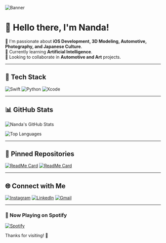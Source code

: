 ![Banner](https://github.com/user-attachments/assets/4e3b0a8d-6005-4d19-98dc-526ebaf82399)


# 👋 Hello there, I'm Nanda!

🔹 I'm passionate about **iOS Development, 3D Modeling, Automotive, Photography, and Japanese Culture**.  
🔹 Currently learning **Artificial Intelligence**.  
🔹 Looking to collaborate in **Automotive and Art** projects.  

---

## 🔧 Tech Stack

![Swift](https://img.shields.io/badge/Swift-FA7343?style=for-the-badge&logo=swift&logoColor=white)
![Python](https://img.shields.io/badge/Python-3776AB?style=for-the-badge&logo=python&logoColor=white)
![Xcode](https://img.shields.io/badge/Xcode-1575F9?style=for-the-badge&logo=xcode&logoColor=white)

---

## 📊 GitHub Stats

![Nanda's GitHub Stats](https://github-readme-stats.vercel.app/api?username=StelleeBlazer&show_icons=true&theme=tokyonight)

![Top Languages](https://github-readme-stats.vercel.app/api/top-langs/?username=StelleeBlazer&layout=compact&theme=tokyonight)

---

## 📌 Pinned Repositories

[![ReadMe Card](https://github-readme-stats.vercel.app/api/pin/?username=StelleeBlazer&repo=CalculatorIOS&theme=tokyonight)](https://github.com/StelleeBlazer/CalculatorIOS)
[![ReadMe Card](https://github-readme-stats.vercel.app/api/pin/?username=StelleeBlazer&repo=FoodIOS&theme=tokyonight)](https://github.com/StelleeBlazer/FoodIOS)

---

## 🌐 Connect with Me

[![Instagram](https://img.shields.io/badge/Instagram-E4405F?style=for-the-badge&logo=instagram&logoColor=white)](https://instagram.com/nandamitsuketa)
[![LinkedIn](https://img.shields.io/badge/LinkedIn-0077B5?style=for-the-badge&logo=linkedin&logoColor=white)](https://www.linkedin.com/in/muhammad-rahmananda-arief-wibisono-34871433a/)
[![Gmail](https://img.shields.io/badge/Gmail-D14836?style=for-the-badge&logo=gmail&logoColor=white)](mailto:rahmanandarief@gmail.com)

---

### 🎵 Now Playing on Spotify

[![Spotify](https://novatorem-git-main-nandas-projects-8cd5f319.vercel.app/api/spotify)](https://open.spotify.com/user/huvx2jl41c1rlzg8a9hrey0u4)

Thanks for visiting! 🚀

<!---
StelleeBlazer/StelleeBlazer is a ✨ special ✨ repository because its `README.md` (this file) appears on your GitHub profile.
You can click the Preview link to take a look at your changes.
--->
